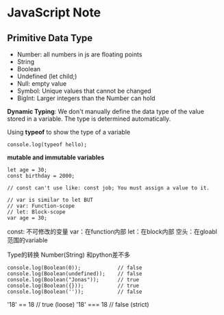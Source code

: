 # JavaScript Note

## Primitive Data Type
- Number: all numbers in js are floating points
- String
- Boolean
- Undefined (let child;) 
- Null: empty value
- Symbol: Unique values that cannot be changed
- BigInt: Larger integers than the Number can hold

**Dynamic Typing**: We don't manually define the data type of the value stored in a variable. The type is determined automatically.

Using **typeof** to show the type of a variable
```
console.log(typeof hello);
```

**mutable and immutable variables**
```
let age = 30;
const birthday = 2000;

// const can't use like: const job; You must assign a value to it.

// var is similar to let BUT
// var: Function-scope
// let: Block-scope 
var age = 30;
```

const: 不可修改的变量
var：在function内部
let：在block内部
空头：在gloabl范围的variable 

Type的转换
Number(String) 和python差不多

```
console.log(Boolean(0));			// false
console.log(Boolean(undefined));	// false
console.log(Boolean("Jonas"));		// true
console.log(Boolean({}));			// true
console.log(Boolean(''));			// false

```

'18' == 18 		// true (loose)
'18' === 18		// false (strict)













     